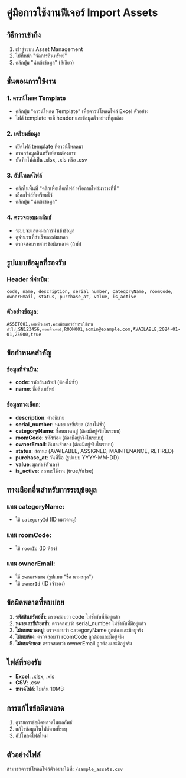 # คู่มือการใช้งานฟีเจอร์ Import Assets

## วิธีการเข้าถึง
1. เข้าสู่ระบบ Asset Management
2. ไปที่หน้า "จัดการสินทรัพย์" 
3. คลิกปุ่ม "นำเข้าข้อมูล" (สีเขียว)

## ขั้นตอนการใช้งาน

### 1. ดาวน์โหลด Template
- คลิกปุ่ม "ดาวน์โหลด Template" เพื่อดาวน์โหลดไฟล์ Excel ตัวอย่าง
- ไฟล์ template จะมี header และข้อมูลตัวอย่างที่ถูกต้อง

### 2. เตรียมข้อมูล
- เปิดไฟล์ template ที่ดาวน์โหลดมา
- กรอกข้อมูลสินทรัพย์ตามต้องการ
- บันทึกไฟล์เป็น .xlsx, .xls หรือ .csv

### 3. อัปโหลดไฟล์
- คลิกในพื้นที่ "คลิกเพื่อเลือกไฟล์ หรือลากไฟล์มาวางที่นี่"
- เลือกไฟล์ที่เตรียมไว้
- คลิกปุ่ม "นำเข้าข้อมูล"

### 4. ตรวจสอบผลลัพธ์
- ระบบจะแสดงผลการนำเข้าข้อมูล
- ดูจำนวนที่สำเร็จและล้มเหลว
- ตรวจสอบรายการข้อผิดพลาด (ถ้ามี)

## รูปแบบข้อมูลที่รองรับ

### Header ที่จำเป็น:
```
code, name, description, serial_number, categoryName, roomCode, ownerEmail, status, purchase_at, value, is_active
```

### ตัวอย่างข้อมูล:
```csv
ASSET001,คอมพิวเตอร์,คอมพิวเตอร์สำหรับใช้งานทั่วไป,SN123456,คอมพิวเตอร์,ROOM001,admin@example.com,AVAILABLE,2024-01-01,25000,true
```

## ข้อกำหนดสำคัญ

### ข้อมูลที่จำเป็น:
- **code**: รหัสสินทรัพย์ (ต้องไม่ซ้ำ)
- **name**: ชื่อสินทรัพย์

### ข้อมูลทางเลือก:
- **description**: คำอธิบาย
- **serial_number**: หมายเลขซีเรียล (ต้องไม่ซ้ำ)
- **categoryName**: ชื่อหมวดหมู่ (ต้องมีอยู่จริงในระบบ)
- **roomCode**: รหัสห้อง (ต้องมีอยู่จริงในระบบ)
- **ownerEmail**: อีเมลเจ้าของ (ต้องมีอยู่จริงในระบบ)
- **status**: สถานะ (AVAILABLE, ASSIGNED, MAINTENANCE, RETIRED)
- **purchase_at**: วันที่ซื้อ (รูปแบบ YYYY-MM-DD)
- **value**: มูลค่า (ตัวเลข)
- **is_active**: สถานะใช้งาน (true/false)

## ทางเลือกอื่นสำหรับการระบุข้อมูล

### แทน categoryName:
- ใช้ `categoryId` (ID หมวดหมู่)

### แทน roomCode:
- ใช้ `roomId` (ID ห้อง)

### แทน ownerEmail:
- ใช้ `ownerName` (รูปแบบ "ชื่อ นามสกุล")
- ใช้ `ownerId` (ID เจ้าของ)

## ข้อผิดพลาดที่พบบ่อย

1. **รหัสสินทรัพย์ซ้ำ**: ตรวจสอบว่า code ไม่ซ้ำกับที่มีอยู่แล้ว
2. **หมายเลขซีเรียลซ้ำ**: ตรวจสอบว่า serial_number ไม่ซ้ำกับที่มีอยู่แล้ว
3. **ไม่พบหมวดหมู่**: ตรวจสอบว่า categoryName ถูกต้องและมีอยู่จริง
4. **ไม่พบห้อง**: ตรวจสอบว่า roomCode ถูกต้องและมีอยู่จริง
5. **ไม่พบเจ้าของ**: ตรวจสอบว่า ownerEmail ถูกต้องและมีอยู่จริง

## ไฟล์ที่รองรับ
- **Excel**: .xlsx, .xls
- **CSV**: .csv
- **ขนาดไฟล์**: ไม่เกิน 10MB

## การแก้ไขข้อผิดพลาด
1. ดูรายการข้อผิดพลาดในผลลัพธ์
2. แก้ไขข้อมูลในไฟล์ตามที่ระบุ
3. อัปโหลดไฟล์ใหม่

## ตัวอย่างไฟล์
สามารถดาวน์โหลดไฟล์ตัวอย่างได้ที่: `/sample_assets.csv`
